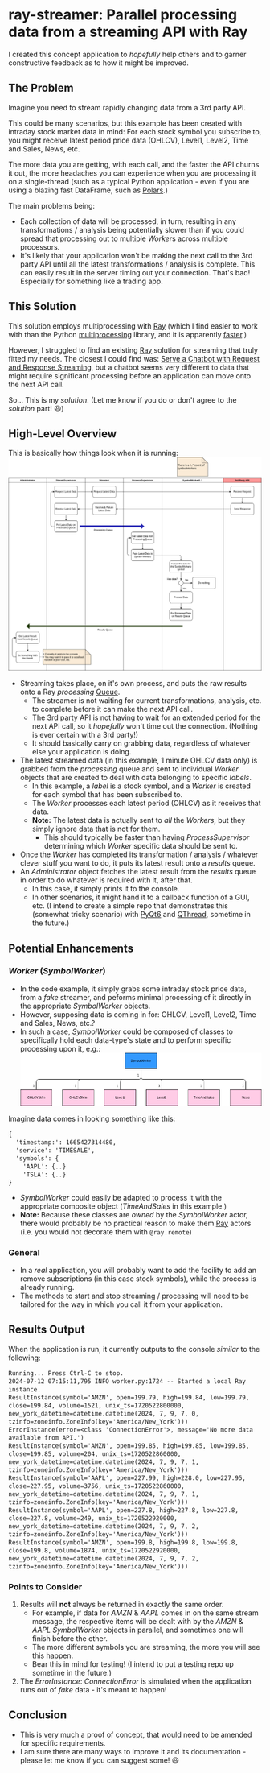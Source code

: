 # ray-streamer: Parallel processing data from a streaming API with Ray

I created this concept application to *hopefully* help others and to garner constructive feedback as to how it might be improved.

## The Problem
Imagine you need to stream rapidly changing data from a 3rd party API.

This could be many scenarios, but this example has been created with intraday stock market data in mind: For each stock symbol you subscribe to, you might receive latest period price data (OHLCV), Level1, Level2, Time and Sales, News, etc.

The more data you are getting, with each call, and the faster the API churns it out, the more headaches you can experience when you are processing it on a single-thread (such as a typical Python application - even if you are using a blazing fast DataFrame, such as [Polars](https://pola.rs/).)

The main problems being:

- Each collection of data will be processed, in turn, resulting in any transformations / analysis being potentially slower than if you could spread that processing out to multiple *Worker*s across multiple processors.
- It's likely that your application won't be making the next call to the 3rd party API until all the latest transformations / analysis is complete. This can easily result in the server timing out your connection. That's bad! Especially for something like a trading app.

## This Solution
This solution employs multiprocessing with [Ray](https://www.ray.io/) (which I find easier to work with than the Python [multiprocessing](https://docs.python.org/3/library/multiprocessing.html) library, and it is apparently [faster](https://towardsdatascience.com/10x-faster-parallel-python-without-python-multiprocessing-e5017c93cce1).)

However, I struggled to find an existing [Ray](https://www.ray.io/) solution for streaming that truly fitted my needs. The closest I could find was: [Serve a Chatbot with Request and Response Streaming](https://docs.ray.io/en/latest/serve/tutorials/streaming.html), but a chatbot seems very different to data that might require significant processing before an application can move onto the next API call.

So... This is my *solution*. (Let me know if you do or don't agree to the *solution* part! :smiley:)

## High-Level Overview
This is basically how things look when it is running:
![High Level Activity Diagram](images/high_level_activity.png)
- Streaming takes place, on it's own process, and puts the raw results onto a Ray *processing* [Queue](https://docs.ray.io/en/latest/ray-core/api/doc/ray.util.queue.Queue.html).
  - The streamer is not waiting for current transformations, analysis, etc. to complete before it can make the next API call.
  - The 3rd party API is not having to wait for an extended period for the next API call, so it *hopefully* won't time out the connection. (Nothing is ever certain with a 3rd party!)
  - It should basically carry on grabbing data, regardless of whatever else your application is doing.
- The latest streamed data (in this example, 1 minute OHLCV data only) is grabbed from the *processing* queue and sent to individual *Worker* objects that are created to deal with data belonging to specific *labels*.
  - In this example, a *label* is a stock symbol, and a *Worker* is created for each symbol that has been subscribed to.
  - The *Worker* processes each latest period (OHLCV) as it receives that data.
  - **Note:** The latest data is actually sent to *all* the *Workers*, but they simply ignore data that is not for them.
    - This should typically be faster than having *ProcessSupervisor* determining which *Worker* specific data should be sent to.
- Once the *Worker* has completed its transformation / analysis / whatever clever stuff you want to do, it puts its latest result onto a *results* queue.
- An *Administrator* object fetches the latest result from the *results* queue in order to do whatever is required with it, after that.
  - In this case, it simply prints it to the console.
  - In other scenarios, it might hand it to a callback function of a GUI, etc. (I intend to create a simple repo that demonstrates this (somewhat tricky scenario) with [PyQt6](https://doc.qt.io/qtforpython-6/) and [QThread](https://doc.qt.io/qt-6/qthread.html), sometime in the future.)

## Potential Enhancements
### *Worker* (*SymbolWorker*)
- In the code example, it simply grabs some intraday stock price data, from a *fake* streamer, and peforms minimal processing of it directly in the appropriate *SymbolWorker* objects.
- However, supposing data is coming in for: OHLCV, Level1, Level2, Time and Sales, News, etc.?
- In such a case, *SymbolWorker* could be composed of classes to specifically hold each data-type's state and to perform specific processing upon it, e.g.:
![SymbolWorker Composite Class Diagram](images/symbol_worker_composite_class.png)

Imagine data comes in looking something like this:
```
{
  'timestamp:': 1665427314480,
  'service': 'TIMESALE',
  'symbols': {
    'AAPL': {..}
    'TSLA': {..}
}
```

- *SymbolWorker* could easily be adapted to process it with the appropriate composite object (*TimeAndSales* in this example.)
- **Note:** Because these classes are *owned* by the *SymbolWorker* actor, there would probably be no practical reason to make them [Ray](https://www.ray.io/) actors (i.e. you would not decorate them with ```@ray.remote```)

### General
- In a *real* application, you will probably want to add the facility to add an remove subscriptions (in this case stock symbols), while the process is already running.
- The methods to start and stop streaming / processing will need to be tailored for the way in which you call it from your application.

## Results Output
When the application is run, it currently outputs to the console *similar* to the following:

```
Running... Press Ctrl-C to stop.
2024-07-12 07:15:11,795 INFO worker.py:1724 -- Started a local Ray instance.
ResultInstance(symbol='AMZN', open=199.79, high=199.84, low=199.79, close=199.84, volume=1521, unix_ts=1720522800000, new_york_datetime=datetime.datetime(2024, 7, 9, 7, 0, tzinfo=zoneinfo.ZoneInfo(key='America/New_York')))
ErrorInstance(error=<class 'ConnectionError'>, message='No more data available from API.')
ResultInstance(symbol='AMZN', open=199.85, high=199.85, low=199.85, close=199.85, volume=204, unix_ts=1720522860000, new_york_datetime=datetime.datetime(2024, 7, 9, 7, 1, tzinfo=zoneinfo.ZoneInfo(key='America/New_York')))
ResultInstance(symbol='AAPL', open=227.99, high=228.0, low=227.95, close=227.95, volume=3756, unix_ts=1720522860000, new_york_datetime=datetime.datetime(2024, 7, 9, 7, 1, tzinfo=zoneinfo.ZoneInfo(key='America/New_York')))
ResultInstance(symbol='AAPL', open=227.8, high=227.8, low=227.8, close=227.8, volume=249, unix_ts=1720522920000, new_york_datetime=datetime.datetime(2024, 7, 9, 7, 2, tzinfo=zoneinfo.ZoneInfo(key='America/New_York')))
ResultInstance(symbol='AMZN', open=199.8, high=199.8, low=199.8, close=199.8, volume=1874, unix_ts=1720522920000, new_york_datetime=datetime.datetime(2024, 7, 9, 7, 2, tzinfo=zoneinfo.ZoneInfo(key='America/New_York')))
```

### Points to Consider
1. Results will **not** always be returned in exactly the same order.
   - For example, if data for *AMZN* & *AAPL* comes in on the same stream message, the respective items will be dealt with by the *AMZN* & *AAPL* *SymbolWorker* objects in parallel, and sometimes one will finish before the other.
   - The more different symbols you are streaming, the more you will see this happen.
   - Bear this in mind for testing! (I intend to put a testing repo up sometime in the future.)
2. The *ErrorInstance*: *ConnectionError* is simulated when the application runs out of *fake* data - it's meant to happen!

## Conclusion
- This is very much a proof of concept, that would need to be amended for specific requirements.
- I am sure there are many ways to improve it and its documentation - please let me know if you can suggest some! :smiley: